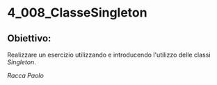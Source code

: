 # 4_008_ClasseSingleton
## Obiettivo:
Realizzare un esercizio utilizzando e introducendo l'utilizzo delle classi *Singleton*.

*Racca Paolo*
